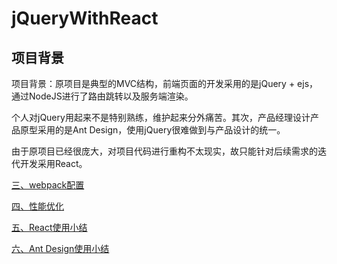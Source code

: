 # jQueryWithReact

## 项目背景

项目背景：原项目是典型的MVC结构，前端页面的开发采用的是jQuery + ejs，通过NodeJS进行了路由跳转以及服务端渲染。

个人对jQuery用起来不是特别熟练，维护起来分外痛苦。其次，产品经理设计产品原型采用的是Ant Design，使用jQuery很难做到与产品设计的统一。

由于原项目已经很庞大，对项目代码进行重构不太现实，故只能针对后续需求的迭代开发采用React。

[三、webpack配置](https://github.com/Bian2017/jQueryWithReact/blob/master/doc/docs/%E4%B8%89%E3%80%81webpack%E9%85%8D%E7%BD%AE.md)

[四、性能优化](https://github.com/Bian2017/jQueryWithReact/blob/master/doc/docs/%E5%9B%9B%E3%80%81%E6%80%A7%E8%83%BD%E4%BC%98%E5%8C%96.md)

[五、React使用小结](https://github.com/Bian2017/jQueryWithReact/blob/master/doc/docs/%E4%BA%94%E3%80%81React%E4%BD%BF%E7%94%A8%08%E5%B0%8F%E7%BB%93.md)

[六、Ant Design使用小结](https://github.com/Bian2017/jQueryWithReact/blob/master/doc/docs/%E5%85%AD%E3%80%81Ant%20Desgin%E4%BD%BF%E7%94%A8%E5%B0%8F%E7%BB%93.md)